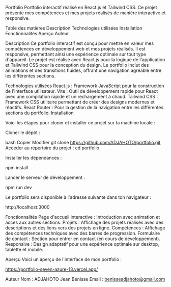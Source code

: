 Portfolio
Portfolio interactif réalisé en React.js et Tailwind CSS. Ce projet présente mes compétences et mes projets réalisés de manière interactive et responsive.

Table des matières
Description
Technologies utilisées
Installation
Fonctionnalités
Aperçu
Auteur


Description
Ce portfolio interactif est conçu pour mettre en valeur mes compétences en développement web et mes projets réalisés. Il est responsive, permettant ainsi une expérience optimale sur tout type d'appareil. Le projet est réalisé avec React.js pour la logique de l'application et Tailwind CSS pour la conception du design. Le portfolio inclut des animations et des transitions fluides, offrant une navigation agréable entre les différentes sections.

Technologies utilisées
React.js : Framework JavaScript pour la construction de l'interface utilisateur.
Vite : Outil de développement rapide pour React avec une compilation rapide et un rechargement à chaud.
Tailwind CSS : Framework CSS utilitaire permettant de créer des designs modernes et réactifs.
React Router : Pour la gestion de la navigation entre les différentes sections du portfolio.
Installation


Voici les étapes pour cloner et installer ce projet sur ta machine locale :

Cloner le dépôt :

bash
Copier
Modifier
git clone https://github.com/ADJAHOTO/portfolio.git
Accéder au répertoire du projet :
cd portfolio

Installer les dépendances :

npm install

Lancer le serveur de développement :

npm run dev

Le portfolio sera disponible à l'adresse suivante dans ton navigateur :

http://localhost:3000


Fonctionnalités
Page d'accueil interactive : Introduction avec animation et accès aux autres sections.
Projets : Affichage des projets réalisés avec des descriptions et des liens vers des projets en ligne.
Compétences : Affichage des compétences techniques avec des barres de progression.
Formulaire de contact : Section pour entrer en contact (en cours de développement).
Responsive : Design adaptatif pour une expérience optimale sur desktop, tablette et mobile.

Aperçu
Voici un aperçu de l'interface de mon portfolio :

https://portfolio-seven-azure-13.vercel.app/


Auteur
Nom : ADJAHOTO Jean Bénisse
Email : benisseadjahoto@gmail.com
